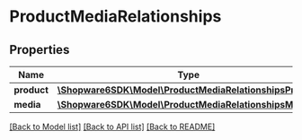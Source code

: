 # ProductMediaRelationships

## Properties
Name | Type | Description | Notes
------------ | ------------- | ------------- | -------------
**product** | [**\Shopware6SDK\Model\ProductMediaRelationshipsProduct**](ProductMediaRelationshipsProduct.md) |  | [optional] 
**media** | [**\Shopware6SDK\Model\ProductMediaRelationshipsMedia**](ProductMediaRelationshipsMedia.md) |  | [optional] 

[[Back to Model list]](../../README.md#documentation-for-models) [[Back to API list]](../../README.md#documentation-for-api-endpoints) [[Back to README]](../../README.md)

